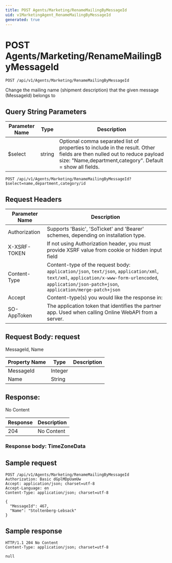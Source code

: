 ```yaml
---
title: POST Agents/Marketing/RenameMailingByMessageId
uid: v1MarketingAgent_RenameMailingByMessageId
generated: true
---
```


# POST Agents/Marketing/RenameMailingByMessageId

```http
POST /api/v1/Agents/Marketing/RenameMailingByMessageId
```

Change the mailing name (shipment description) that the given message (MessageId) belongs to







## Query String Parameters

| Parameter Name | Type |  Description |
|----------------|------|--------------|
| $select | string |  Optional comma separated list of properties to include in the result. Other fields are then nulled out to reduce payload size: "Name,department,category". Default = show all fields. |

```http
POST /api/v1/Agents/Marketing/RenameMailingByMessageId?$select=name,department,category/id
```


## Request Headers

| Parameter Name | Description |
|----------------|-------------|
| Authorization  | Supports 'Basic', 'SoTicket' and 'Bearer' schemes, depending on installation type. |
| X-XSRF-TOKEN   | If not using Authorization header, you must provide XSRF value from cookie or hidden input field |
| Content-Type | Content-type of the request body: `application/json`, `text/json`, `application/xml`, `text/xml`, `application/x-www-form-urlencoded`, `application/json-patch+json`, `application/merge-patch+json` |
| Accept         | Content-type(s) you would like the response in:  |
| SO-AppToken | The application token that identifies the partner app. Used when calling Online WebAPI from a server. |

## Request Body: request 

MessageId, Name 

| Property Name | Type |  Description |
|----------------|------|--------------|
| MessageId | Integer |  |
| Name | String |  |

## Response:

No Content

| Response | Description |
|----------------|-------------|
| 204 | No Content |

### Response body: TimeZoneData


## Sample request

```http!
POST /api/v1/Agents/Marketing/RenameMailingByMessageId
Authorization: Basic dGplMDpUamUw
Accept: application/json; charset=utf-8
Accept-Language: en
Content-Type: application/json; charset=utf-8

{
  "MessageId": 467,
  "Name": "Stoltenberg-Lebsack"
}
```

## Sample response

```http_
HTTP/1.1 204 No Content
Content-Type: application/json; charset=utf-8

null
```
